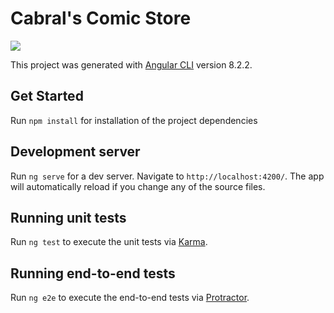 
# Cabral's Comic Store 

![](logo.png)

This project was generated with [Angular CLI](https://github.com/angular/angular-cli) version 8.2.2.

  ## Get Started
  Run `npm install` for installation of the project dependencies


## Development server

  

Run `ng serve` for a dev server. Navigate to `http://localhost:4200/`. The app will automatically reload if you change any of the source files.



## Running unit tests

  

Run `ng test` to execute the unit tests via [Karma](https://karma-runner.github.io).

  

## Running end-to-end tests

  

Run `ng e2e` to execute the end-to-end tests via [Protractor](http://www.protractortest.org/).